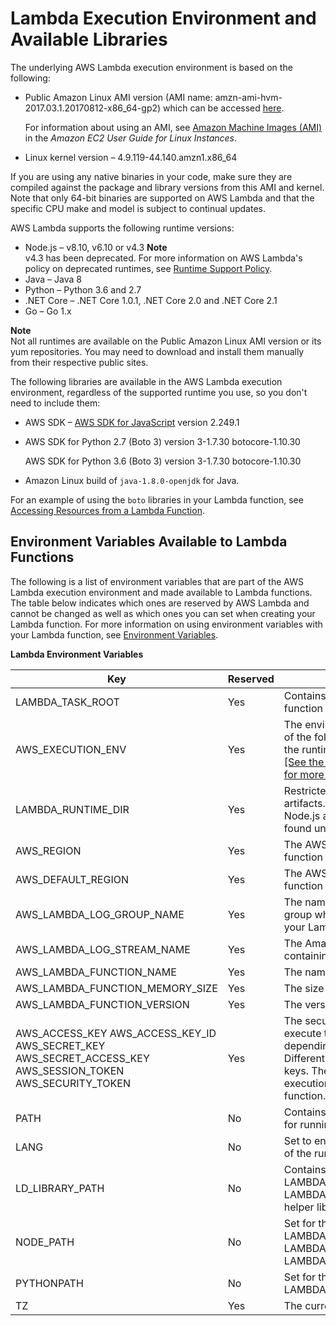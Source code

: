 # Lambda Execution Environment and Available Libraries<a name="current-supported-versions"></a>

The underlying AWS Lambda execution environment is based on the following:
+ Public Amazon Linux AMI version \(AMI name: amzn\-ami\-hvm\-2017\.03\.1\.20170812\-x86\_64\-gp2\) which can be accessed [ here](https://console.aws.amazon.com/ec2/v2/home#Images:visibility=public-images;search=amzn-ami-hvm-2017.03.1.20170812-x86_64-gp2)\.  

  For information about using an AMI, see [Amazon Machine Images \(AMI\)](http://docs.aws.amazon.com/AWSEC2/latest/UserGuide/AMIs.html) in the *Amazon EC2 User Guide for Linux Instances*\.
+  Linux kernel version – 4\.9\.119\-44\.140\.amzn1\.x86\_64 

 If you are using any native binaries in your code, make sure they are compiled against the package and library versions from this AMI and kernel\. Note that only 64\-bit binaries are supported on AWS Lambda and that the specific CPU make and model is subject to continual updates\.

AWS Lambda supports the following runtime versions:
+ Node\.js – v8\.10, v6\.10 or v4\.3
**Note**  
v4\.3 has been deprecated\. For more information on AWS Lambda's policy on deprecated runtimes, see [Runtime Support Policy](runtime-support-policy.md)\.
+ Java – Java 8
+ Python – Python 3\.6 and 2\.7
+ \.NET Core – \.NET Core 1\.0\.1, \.NET Core 2\.0 and \.NET Core 2\.1
+ Go – Go 1\.x

**Note**  
Not all runtimes are available on the Public Amazon Linux AMI version or its yum repositories\. You may need to download and install them manually from their respective public sites\.

The following libraries are available in the AWS Lambda execution environment, regardless of the supported runtime you use, so you don't need to include them:
+  AWS SDK – [AWS SDK for JavaScript](http://docs.aws.amazon.com/AWSJavaScriptSDK/guide/) version 2\.249\.1 
+ AWS SDK for Python 2\.7 \(Boto 3\) version 3\-1\.7\.30 botocore\-1\.10\.30

  AWS SDK for Python 3\.6 \(Boto 3\) version 3\-1\.7\.30 botocore\-1\.10\.30
+ Amazon Linux build of `java-1.8.0-openjdk` for Java\.

For an example of using the `boto` libraries in your Lambda function, see [Accessing Resources from a Lambda Function](accessing-resources.md)\.

## Environment Variables Available to Lambda Functions<a name="lambda-environment-variables"></a>

The following is a list of environment variables that are part of the AWS Lambda execution environment and made available to Lambda functions\. The table below indicates which ones are reserved by AWS Lambda and cannot be changed as well as which ones you can set when creating your Lambda function\. For more information on using environment variables with your Lambda function, see [Environment Variables](env_variables.md)\. 


**Lambda Environment Variables**  

| Key | Reserved | Value | 
| --- | --- | --- | 
| LAMBDA\_TASK\_ROOT | Yes | Contains the path to your Lambda function code\. | 
| AWS\_EXECUTION\_ENV | Yes | The environment variable is set to one of the following options, depending on the runtime of the Lambda function: [\[See the AWS documentation website for more details\]](http://docs.aws.amazon.com/lambda/latest/dg/current-supported-versions.html)  | 
| LAMBDA\_RUNTIME\_DIR | Yes | Restricted to Lambda runtime\-related artifacts\. For example the aws\-sdk for Node\.js and boto3 for Python can be found under this path\. | 
| AWS\_REGION | Yes | The AWS region where the Lambda function is executed\. | 
| AWS\_DEFAULT\_REGION | Yes | The AWS region where the Lambda function is executed\. | 
| AWS\_LAMBDA\_LOG\_GROUP\_NAME | Yes | The name of Amazon CloudWatch Logs group where log streams containing your Lambda function logs are created\. | 
| AWS\_LAMBDA\_LOG\_STREAM\_NAME | Yes | The Amazon CloudWatch Logs streams containing your Lambda function logs\. | 
| AWS\_LAMBDA\_FUNCTION\_NAME | Yes | The name of the Lambda function\. | 
| AWS\_LAMBDA\_FUNCTION\_MEMORY\_SIZE | Yes | The size of the Lambda function in MB\. | 
| AWS\_LAMBDA\_FUNCTION\_VERSION | Yes | The version of the Lambda function\. | 
| AWS\_ACCESS\_KEY AWS\_ACCESS\_KEY\_ID AWS\_SECRET\_KEY AWS\_SECRET\_ACCESS\_KEY AWS\_SESSION\_TOKEN AWS\_SECURITY\_TOKEN  | Yes | The security credentials required to execute the Lambda function, depending on which runtime is used\. Different runtimes use a subset of these keys\. They are generated via an IAM execution role specified for the function\. | 
| PATH | No | Contains /usr/local/bin, /usr/bin or /bin for running executables\. | 
| LANG | No | Set to en\_US\.UTF\-8\. This is the Locale of the runtime\.  | 
| LD\_LIBRARY\_PATH | No | Contains /lib64, /usr/lib64, LAMBDA\_TASK\_ROOT, LAMBDA\_TASK\_ROOT/lib\. Used to store helper libraries and function code\. | 
| NODE\_PATH | No | Set for the Node\.js runtime\. It contains LAMBDA\_RUNTIME\_DIR, LAMBDA\_RUNTIME\_DIR/node\_modules, LAMBDA\_TASK\_ROOT\. | 
| PYTHONPATH | No | Set for the Python runtime\. It contains LAMBDA\_RUNTIME\_DIR\. | 
| TZ | Yes | The current local time\. Defaults to [UTC](https://www.timeanddate.com/worldclock/timezone/utc)\. | 
